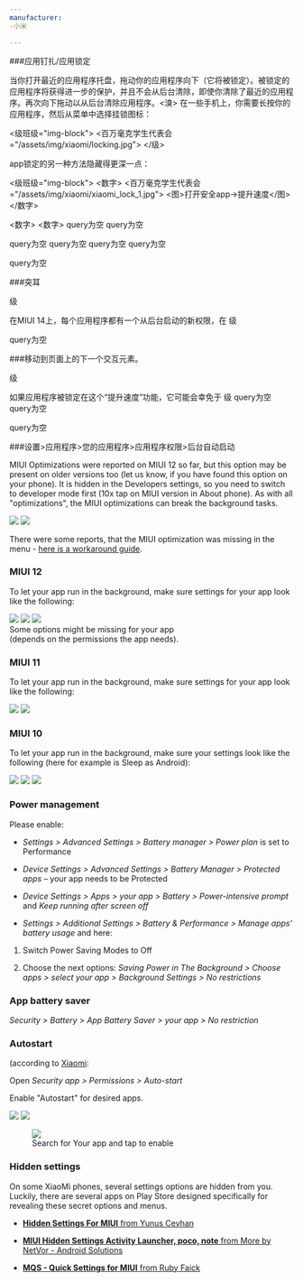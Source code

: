 ```yaml
---
manufacturer: 
-小米

---
```


###应用钉扎/应用锁定

当你打开最近的应用程序托盘，拖动你的应用程序向下（它将被锁定）。被锁定的应用程序将获得进一步的保护，并且不会从后台清除，即使你清除了最近的应用程序。再次向下拖动以从后台清除应用程序。<溴>
在一些手机上，你需要长按你的应用程序，然后从菜单中选择挂锁图标：

<级班级="img-block">
  <百万毫克学生代表会="/assets/img/xiaomi/locking.jpg">
</级>

app锁定的另一种方法隐藏得更深一点：

<级班级="img-block">
  <数字>
    <百万毫克学生代表会="/assets/img/xiaomi/xiaomi_lock_1.jpg">
    <图>打开安全app→提升速度</图>
  </数字>

  <数字>
<数字>
query为空
query为空

query为空
query为空
query为空
query为空

query为空



###突耳

级

在MIUI 14上，每个应用程序都有一个从后台启动的新权限，在
级

query为空

###移动到页面上的下一个交互元素。

级

如果应用程序被锁定在这个“提升速度”功能，它可能会幸免于
级
query为空
query为空

query为空



###设置>应用程序>您的应用程序>应用程序权限>后台自动启动

MIUI Optimizations were reported on MIUI 12 so far, but this option may be present on older versions too (let us know, if you have found this option on your phone). It is hidden in the Developers settings, so you need to switch to developer mode first (10x tap on MIUI version in About phone). As with all "optimizations", the MIUI optimizations can break the background tasks.

<div class="img-block">
  <img src="/assets/img/xiaomi/miui_optimization_1.jpg">
  <img src="/assets/img/xiaomi/miui_opti.gif">

</div>

There were some reports, that the MIUI optimization was missing in the menu - [here is a workaround guide](https://piunikaweb.com/2021/04/19/miui-optimization-missing-in-developer-options-try-this-workaround/).


### MIUI 12

To let your app run in the background, make sure settings for your app look like the following:

<div class="img-block">
  <img src="/assets/img/xiaomi/miui12_settings1.jpg">
  <img src="/assets/img/xiaomi/miui12_settings2.jpg">
  <img src="/assets/img/xiaomi/miui12_settings3.jpg">
  <figcaption> Some options might be missing for your app<br> (depends on the permissions the app needs). </figcaption>

</div>

### MIUI 11

To let your app run in the background, make sure settings for your app look like the following:

<div class="img-block">
  <img src="/assets/img/xiaomi/ss_miui11_batterysaversettings1.png">
  <img src="/assets/img/xiaomi/ss_miui11_batterysaversettings2.png">
</div>

### MIUI 10


To let your app run in the background, make sure your settings look like the following (here for example is Sleep as Android):


<div class="img-block">
  <img src="/assets/img/ss_xiaomi_1a.png">
  <img src="/assets/img/ss_xiaomi_1b.png">
  <img src="/assets/img/ss_xiaomi_1c.png">
</div>


### Power management


Please enable:

* *Settings > Advanced Settings > Battery manager > Power plan* is set to Performance

* *Device Settings > Advanced Settings > Battery Manager > Protected apps* – your app needs to be Protected

* *Device Settings > Apps > your app > Battery > Power-intensive prompt* and *Keep running after screen off*

* *Settings > Additional Settings > Battery & Performance > Manage apps’ battery usage* and here:

1. Switch Power Saving Modes to Off

2. Choose the next options: *Saving Power in The Background > Choose apps > select your app > Background Settings > No restrictions*


### App battery saver


*Security > Battery > App Battery Saver > your app > No restriction*


### Autostart

(according to [Xiaomi](https://in.c.mi.com/thread-253478-1-0.html):


Open *Security app > Permissions > Auto-start*


Enable "Autostart" for desired apps.

<div class="img-block">
  <img src="/assets/img/ss_xiaomi_as_1.png">
  <img src="/assets/img/ss_xiaomi_as_2.png">
    <div class="img-block">
     <figure>
          <img src="/assets/img/ss_xiaomi_as_3.png">
       <figcaption>Search for Your app and tap to enable</figcaption>
     </figure>
    </div>
</div>    


### Hidden settings

On some XiaoMi phones, several settings options are hidden from you. Luckily, there are several apps on Play Store designed specifically for revealing these secret options and menus.

* [**Hidden Settings For MIUI** from Yunus Ceyhan](https://play.google.com/store/apps/details?id=com.ceyhan.sets)

* [**MIUI Hidden Settings Activity Launcher, poco, note** from More by NetVor - Android Solutions](https://play.google.com/store/apps/details?id=com.netvor.hiddensettings)

* [**MQS - Quick Settings for MIUI** from Ruby Faick](https://play.google.com/store/apps/details?id=com.zonarmr.miuiengineermode)
